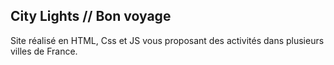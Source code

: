 ## City Lights // Bon voyage

Site réalisé en HTML, Css et JS vous proposant des activités dans plusieurs villes de France.





